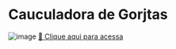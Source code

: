 # Cauculadora de Gorjtas
![image](https://github.com/Amauri-Silva21/caulculator/assets/143525748/f1ecbd5b-c21a-4ab3-99e5-d8c7e308fd64)
[🔗 Clique aqui para acessa](https://github.com/Amauri-Silva21/Calculadora-de-Gorjetas.git)
